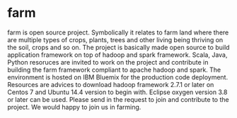 # farm
farm is open source project. Symbolically it relates to farm land where there are multiple types of crops, plants, trees and other living being thriving on the soil, crops and so on.
The project is basically made open source to build application framework on top of hadoop and spark framework.
Scala, Java, Python resoruces are invited to work on the project and contribute in building the farm framework compliant to apache hadoop and spark.
The environment is hosted on IBM Bluemix for the production code deployment. 
Resources are advices to download hadoop framework 2.7.1 or later on Centos 7 and Ubuntu 14.4 version to begin with.
Eclipse oxygen version 3.8 or later can be used.
Please send in the request to join and contribute to the project. We would happy to join us in farming.
